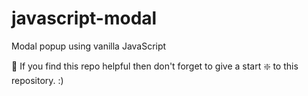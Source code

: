 # javascript-modal
Modal popup using vanilla JavaScript


🙏 If you find this repo helpful then don't forget to give a start ❇️ to this repository. :)
